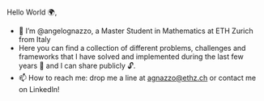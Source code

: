 Hello World 🌍,

- 👋 I’m @angelognazzo, a Master Student in Mathematics at ETH Zurich from Italy
- Here you can find a collection of different problems, challenges and frameworks that I have solved and implemented during the last few years 📆 and I can share publicly 🔓.
- 📫 How to reach me: drop me a line at agnazzo@ethz.ch or contact me on LinkedIn!

<!---
angelognazzo/angelognazzo is a ✨ special ✨ repository because its `README.md` (this file) appears on your GitHub profile.
You can click the Preview link to take a look at your changes.
- 👀 I’m interested in ...
- 💞️ I’m looking to collaborate on ...

--->

